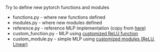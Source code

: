 Try to define new pytorch functions and modules

* functions.py - where new functions defined
* modules.py - where new modules defined
* reference.py - reference MLP implementation (copy from [here](https://github.com/DingKe/pytorch-tutorial/blob/master/tutorials/03%20-%20Feedforward%20Neural%20Network/main.py))
* custom_function.py - MLP using [customized ReLU function](./custom_function.py#46)
* custom_module.py - simple MLP using [customized modules (ReLU, Linear)](./custom_module.py#41)
